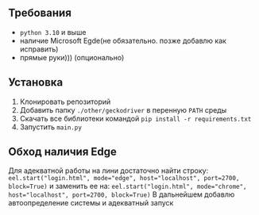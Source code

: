 ## Требования
- `python 3.10` и выше
- наличие Microsoft Egde(не обязательно. позже добавлю как исправить)
- прямые руки))) (опционально)

## Установка
1. Клонировать репозиторий
2. Добавить папку `./other/geckodriver` в перенную `PATH` среды
3. Скачать все библиотеки командой `pip install -r requirements.txt`
4. Запустить `main.py`

## Обход наличия Edge
Для адекватной работы на лини достаточно найти строку:
```eel.start("login.html", mode="edge", host="localhost", port=2700, block=True)```
и заменить ее на:
```eel.start("login.html", mode="chrome", host="localhost", port=2700, block=True)```
В дальнейшем добавлю автоопределение системы и адекватный запуск
